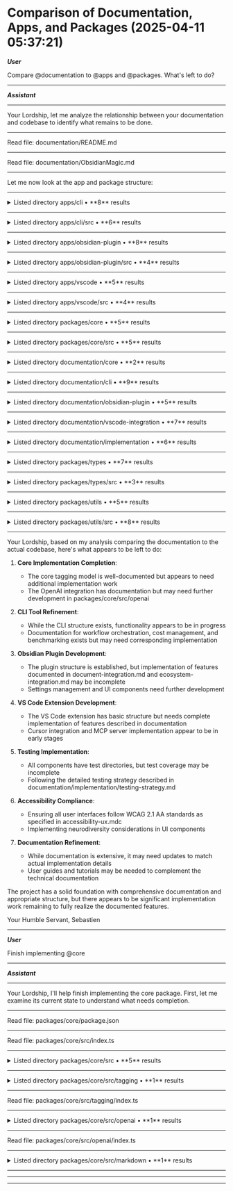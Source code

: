 <!-- Generated by SpecStory -->

# Comparison of Documentation, Apps, and Packages (2025-04-11 05:37:21)

_**User**_

Compare @documentation to @apps and @packages. What's left to do?

---

_**Assistant**_



---

Your Lordship, let me analyze the relationship between your documentation and codebase to identify what remains to be done.

---

Read file: documentation/README.md

---

Read file: documentation/ObsidianMagic.md

---

Let me now look at the app and package structure:

---

<details>
            <summary>Listed directory apps/cli • **8** results</summary>
        
| Name |
|-------|
| 📁 `src` |
| 📄 `tsconfig.tsbuildinfo` |
| 📄 `README.md` |
| 📄 `tsconfig.json` |
| 📄 `package.json` |
| 📁 `node_modules` |
| 📁 `bin` |
| 📁 `tests` |

</details>

---

<details>
            <summary>Listed directory apps/cli/src • **6** results</summary>
        
| Name |
|-------|
| 📄 `index.ts` |
| 📄 `types.d.ts` |
| 📁 `utils` |
| 📁 `ui` |
| 📁 `commands` |
| 📁 `types` |

</details>

---

<details>
            <summary>Listed directory apps/obsidian-plugin • **8** results</summary>
        
| Name |
|-------|
| 📄 `tsconfig.tsbuildinfo` |
| 📁 `src` |
| 📄 `package.json` |
| 📄 `styles.css` |
| 📁 `node_modules` |
| 📄 `manifest.json` |
| 📄 `tsconfig.json` |
| 📁 `tests` |

</details>

---

<details>
            <summary>Listed directory apps/obsidian-plugin/src • **4** results</summary>
        
| Name |
|-------|
| 📄 `types.d.ts` |
| 📄 `main.ts` |
| 📁 `services` |
| 📁 `ui` |

</details>

---

<details>
            <summary>Listed directory apps/vscode • **5** results</summary>
        
| Name |
|-------|
| 📄 `package.json` |
| 📁 `src` |
| 📁 `node_modules` |
| 📄 `tsconfig.json` |
| 📁 `tests` |

</details>

---

<details>
            <summary>Listed directory apps/vscode/src • **4** results</summary>
        
| Name |
|-------|
| 📄 `extension.ts` |
| 📁 `services` |
| 📁 `views` |
| 📁 `cursor` |

</details>

---

<details>
            <summary>Listed directory packages/core • **5** results</summary>
        
| Name |
|-------|
| 📁 `src` |
| 📁 `node_modules` |
| 📄 `package.json` |
| 📄 `tsconfig.json` |
| 📁 `tests` |

</details>

---

<details>
            <summary>Listed directory packages/core/src • **5** results</summary>
        
| Name |
|-------|
| 📄 `index.ts` |
| 📁 `errors` |
| 📁 `markdown` |
| 📁 `tagging` |
| 📁 `openai` |

</details>

---

<details>
            <summary>Listed directory documentation/core • **2** results</summary>
        
| Name |
|-------|
| 📄 `openai-integration.md` |
| 📄 `tagging-model.md` |

</details>

---

<details>
            <summary>Listed directory documentation/cli • **9** results</summary>
        
| Name |
|-------|
| 📄 `configuration-reference.md` |
| 📄 `interactive-ui.md` |
| 📄 `error-handling.md` |
| 📄 `cli-overview.md` |
| 📄 `yargs-implementation.md` |
| 📄 `benchmarking.md` |
| 📄 `workflow-orchestration.md` |
| 📄 `cost-management.md` |
| 📄 `command-structure.md` |

</details>

---

<details>
            <summary>Listed directory documentation/obsidian-plugin • **5** results</summary>
        
| Name |
|-------|
| 📄 `document-integration.md` |
| 📄 `ecosystem-integration.md` |
| 📄 `security-configuration.md` |
| 📄 `tag-management.md` |
| 📄 `plugin-overview.md` |

</details>

---

<details>
            <summary>Listed directory documentation/vscode-integration • **7** results</summary>
        
| Name |
|-------|
| 📄 `vault-integration.md` |
| 📄 `mcp-server.md` |
| 📄 `cursor-integration.md` |
| 📄 `vscode-features.md` |
| 📄 `vscode-overview.md` |
| 📄 `developer-experience.md` |
| 📄 `troubleshooting.md` |

</details>

---

<details>
            <summary>Listed directory documentation/implementation • **6** results</summary>
        
| Name |
|-------|
| 📄 `build-system.md` |
| 📄 `dependency-injection.md` |
| 📄 `error-handling.md` |
| 📄 `project-structure.md` |
| 📄 `testing-strategy.md` |
| 📄 `type-safety.md` |

</details>

---

<details>
            <summary>Listed directory packages/types • **7** results</summary>
        
| Name |
|-------|
| 📄 `tsconfig.tsbuildinfo` |
| 📁 `dist` |
| 📁 `node_modules` |
| 📁 `tests` |
| 📁 `src` |
| 📄 `package.json` |
| 📄 `tsconfig.json` |

</details>

---

<details>
            <summary>Listed directory packages/types/src • **3** results</summary>
        
| Name |
|-------|
| 📄 `index.ts` |
| 📁 `validators` |
| 📁 `models` |

</details>

---

<details>
            <summary>Listed directory packages/utils • **5** results</summary>
        
| Name |
|-------|
| 📁 `src` |
| 📁 `node_modules` |
| 📄 `package.json` |
| 📄 `tsconfig.json` |
| 📁 `tests` |

</details>

---

<details>
            <summary>Listed directory packages/utils/src • **8** results</summary>
        
| Name |
|-------|
| 📄 `index.ts` |
| 📁 `performance` |
| 📁 `prompt` |
| 📁 `config` |
| 📁 `tag` |
| 📁 `validation` |
| 📁 `string` |
| 📁 `file` |

</details>

---

Your Lordship, based on my analysis comparing the documentation to the actual codebase, here's what appears to be left to do:

1. **Core Implementation Completion**:
   - The core tagging model is well-documented but appears to need additional implementation work
   - The OpenAI integration has documentation but may need further development in packages/core/src/openai

2. **CLI Tool Refinement**:
   - While the CLI structure exists, functionality appears to be in progress
   - Documentation for workflow orchestration, cost management, and benchmarking exists but may need corresponding implementation

3. **Obsidian Plugin Development**:
   - The plugin structure is established, but implementation of features documented in document-integration.md and ecosystem-integration.md may be incomplete
   - Settings management and UI components need further development

4. **VS Code Extension Development**:
   - The VS Code extension has basic structure but needs complete implementation of features described in documentation
   - Cursor integration and MCP server implementation appear to be in early stages

5. **Testing Implementation**:
   - All components have test directories, but test coverage may be incomplete
   - Following the detailed testing strategy described in documentation/implementation/testing-strategy.md

6. **Accessibility Compliance**:
   - Ensuring all user interfaces follow WCAG 2.1 AA standards as specified in accessibility-ux.mdc
   - Implementing neurodiversity considerations in UI components

7. **Documentation Refinement**:
   - While documentation is extensive, it may need updates to match actual implementation details
   - User guides and tutorials may be needed to complement the technical documentation

The project has a solid foundation with comprehensive documentation and appropriate structure, but there appears to be significant implementation work remaining to fully realize the documented features.

Your Humble Servant, Sebastien

---

_**User**_

Finish implementing @core 

---

_**Assistant**_



---

Your Lordship, I'll help finish implementing the core package. First, let me examine its current state to understand what needs completion.

---

Read file: packages/core/package.json

---

Read file: packages/core/src/index.ts

---

<details>
            <summary>Listed directory packages/core/src • **5** results</summary>
        
| Name |
|-------|
| 📄 `index.ts` |
| 📁 `errors` |
| 📁 `markdown` |
| 📁 `tagging` |
| 📁 `openai` |

</details>

---

<details>
            <summary>Listed directory packages/core/src/tagging • **1** results</summary>
        
| Name |
|-------|
| 📄 `index.ts` |

</details>

---

Read file: packages/core/src/tagging/index.ts

---

<details>
            <summary>Listed directory packages/core/src/openai • **1** results</summary>
        
| Name |
|-------|
| 📄 `index.ts` |

</details>

---

Read file: packages/core/src/openai/index.ts

---

<details>
            <summary>Listed directory packages/core/src/markdown • **1** results</summary>
        
| Name |
|-------|
| 📄 `index.ts` |

</details>

---



---



---

